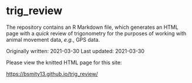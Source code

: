 # trig_review

The repository contains an R Markdown file, which generates an HTML page with a *quick* review of trigonometry for the purposes of working with animal movement data, *e.g.*, GPS data.

Originally written: 2021-03-30
Last updated: 2021-03-30

Please view the knitted HTML page for this site:

https://bsmity13.github.io/trig_review/